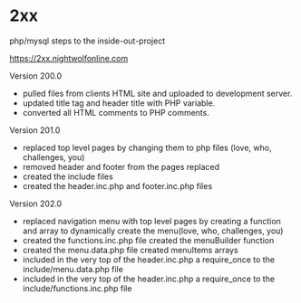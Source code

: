 # 2xx
php/mysql steps to the inside-out-project

https://2xx.nightwolfonline.com


Version 200.0
 - pulled files from clients HTML site and uploaded to development server.
 - updated title tag and header title with PHP variable.
 - converted all HTML comments to PHP comments.
 
 Version 201.0
 - replaced top level pages by changing them to php files (love, who, challenges, you)
 - removed header and footer from the pages replaced
 - created the include files
 - created the header.inc.php and footer.inc.php files
 
 Version 202.0
 - replaced navigation menu with top level pages by creating a function and array to dynamically create the menu(love, who, challenges, you)
 - created the functions.inc.php file
 		created the menuBuilder function
 - created the menu.data.php file
 		created menuItems arrays
 - included in the very top of the header.inc.php a require_once to the include/menu.data.php file
 - included in the very top of the header.inc.php a require_once to the include/functions.inc.php file
  